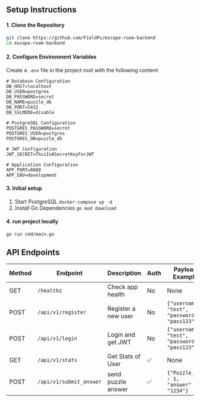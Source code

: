 ## Setup Instructions

#### 1. Clone the Repository
```bash
git clone https://github.com/FieldPs/escape-room-backend
cd escape-room-backend
```

#### 2. Configure Environment Variables
Create a `.env` file in the project root with the following content
```
# Database Configuration
DB_HOST=localhost
DB_USER=postgres
DB_PASSWORD=secret
DB_NAME=puzzle_db
DB_PORT=5432
DB_SSLMODE=disable

# PostgreSQL Configuration
POSTGRES_PASSWORD=secret
POSTGRES_USER=postgres
POSTGRES_DB=puzzle_db

# JWT Configuration
JWT_SECRET=ThisIsASecretKeyForJWT

# Application Configuration
APP_PORT=8080
APP_ENV=development
```

#### 3. Initial setup
1. Start PostgreSQL `docker-compose up -d`
2. Install Go Dependencies `go mod download`

#### 4. run project locally
`go run cmd/main.go`

## API Endpoints

| Method | Endpoint             | Description                  | Auth | Payload Example                     |
|--------|----------------------|------------------------------|------|-------------------------------------|
| GET    | `/healthz`           | Check app health             |No    | None                               |
| POST   | `/api/v1/register`   | Register a new user          |No    | `{"username": "test", "password": "pass123"}` |
| POST   | `/api/v1/login`      | Login and get JWT            |No    | `{"username": "test", "password": "pass123"}` |
| GET    | `/api/v1/stats`      | Get Stats of User            | ✅  | None                                 |
| POST   | `/api/v1/submit_answer`| send puzzle answer         | ✅  | `{"Puzzle_id" : 1, "answer" : "1234"}` |

